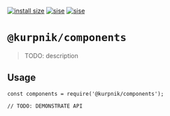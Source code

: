 [![install size](https://packagephobia.now.sh/badge?p=@krupnik/components)](https://packagephobia.now.sh/result?p=@krupnik/components)
[![sise](https://badgen.net/bundlephobia/min/@krupnik/components)](https://bundlephobia.com/result?p=@krupnik/components)
[![sise](https://badgen.net/bundlephobia/minzip/@krupnik/components)](https://bundlephobia.com/result?p=@krupnik/components)
# `@kurpnik/components`

> TODO: description

## Usage

```
const components = require('@kurpnik/components');

// TODO: DEMONSTRATE API
```
